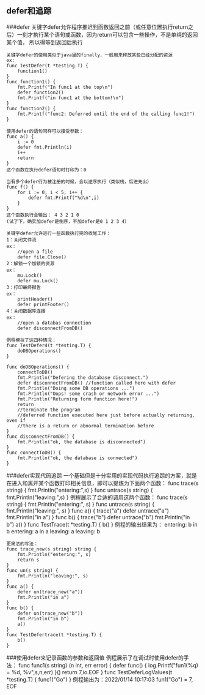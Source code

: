 defer和追踪
-
###defer
    关键字defer允许程序推迟到函数返回之前（或任意位置执行return之后）一刻才执行某个语句或函数，因为return可以包含一些操作，不是单纯的返回某个值，
    所以得等到返回后执行
    
    关键字defer的使用类似于java里的finally，一般用来释放某些已经分配的资源
    ex:
    func TestDefer(t *testing.T) {
	    function1()
    }
    func function1() {
        fmt.Printf("In func1 at the top\n")
        defer function2()
        fmt.Printf("in func1 at the bottom!\n")
    }
    func function2() {
        fmt.Printf("func2: Deferred until the end of the calling func1!")
    }

    使用defer的语句同样可以接受参数：
    func a() {
        i := 0
        defer fmt.Println(i)
        i++
        return
    }
    这个函数在执行defer语句时打印为：0
    
    当有多个defer行为被注册的时候，会以逆序执行（类似栈，后进先出）
    func f() {
        for i := 0; i < 5; i++ {
            defer fmt.Printf("%d\n",i)
        }
    }
    这个函数执行会输出： 4 3 2 1 0
    (试了下，确实加defer是倒序，不加defer是0 1 2 3 4）
    
    关键字defer允许进行一些函数执行完的收尾工作：
    1：关闭文件流
    ex：
        //open a file
        defer file.Close()
    2：解锁一个加锁的资源
    ex：
        mu.Lock()
        defer mu.Lock()
    3：打印最终报告
    ex：
        printHeader()
        defer printFooter()
    4：关闭数据库连接
    ex：
        //open a databas connection
        defer disconnectFromDB()
    
    例程模拟了这四种情况：
    func TestDefer4(t *testing.T) {
	    doDBOperations()
    }

    func doDBOperations() {
        connectToDB()
        fmt.Println("Defering the database disconnect.")
        defer disconnectFromDB() //function called here with defer
        fmt.Println("Doing some DB operations ...")
        fmt.Println("Oops! some crash or network error ...")
        fmt.Println("Returning form function here!")
        return
        //terminate the program
        //deferred function executed here just before actually returning, even if
        //there is a return or abnormal termination before
    }
    func disconnectFromDB() {
        fmt.Println("ok, the database is disconnected")
    }
    func connectToDB() {
        fmt.Println("ok, the database is connected")
    }
###defer实现代码追踪
    一个基础但是十分实用的实现代码执行追踪的方案，就是在进入和离开某个函数打印相关信息，即可以提炼为下面两个函数：
    func trace(s string) {
        fmt.Println("entering:",s)
    }
    func untrace(s string) {
        fmt.Println("leaving:",s)
    }
    例程展示了合适的调用这两个函数：
    func trace(s string) {
	    fmt.Println("entering:", s)
    }
    func untrace(s string) {
        fmt.Println("leaving:", s)
    }
    func a() {
        trace("a")
        defer untrace("a")
        fmt.Println("in a")
    }
    func b() {
        trace("b")
        defer untrace("b")
        fmt.Println("in b")
        a()
    }
    func TestTrace(t *testing.T) {
        b()
    }
    例程的输出结果为：
    entering: b
    in b
    entering: a
    in a
    leaving: a
    leaving: b

    更简洁的写法：
    func trace_new(s string) string {
        fmt.Println("entering:", s)
        return s
    }
    func un(s string) {
        fmt.Println("leaving:", s)
    }
    func a() {
        defer un(trace_new("a"))
        fmt.Println("in a")
    }
    func b() {
        defer un(trace_new("b"))
        fmt.Println("in b")
        a()
    }
    func TestDefertrace(t *testing.T) {
        b()
    }

###使用defer来记录函数的参数和返回值
    例程展示了在调试时使用defer的手法：
    func func1(s string) (n int, err error) {
        defer func() {
            log.Printf("fun1(%q) = %d, %v",s,n,err)
        }()
        return 7,io.EOF
    }
    func TestDeferLogValues(t *testing.T)  {
        func1("Go")
    }
    例程输出为：2022/01/14 10:17:03 fun1("Go") = 7, EOF
